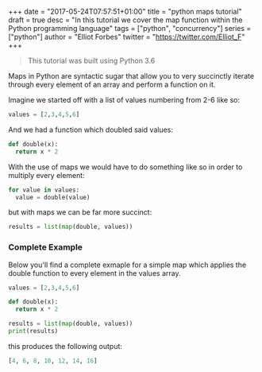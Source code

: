 +++
date = "2017-05-24T07:57:51+01:00"
title = "python maps tutorial"
draft = true
desc = "In this tutorial we cover the map function within the Python programming language"
tags = ["python", "concurrency"]
series = ["python"]
author = "Elliot Forbes"
twitter = "https://twitter.com/Elliot_F"
+++

> This tutorial was built using Python 3.6

Maps in Python are syntactic sugar that allow you to very succinctly iterate through every element of an array and perform a function on it. 

Imagine we started off with a list of values numbering from 2-6 like so:

~~~python
values = [2,3,4,5,6]
~~~ 

And we had a function which doubled said values:

~~~python
def double(x):
  return x * 2
~~~

With the use of maps we would have to do something like so in order to multiply every element:

~~~python
for value in values:
  value = double(value)
~~~

but with maps we can be far more succinct:

~~~python
results = list(map(double, values))
~~~

### Complete Example

Below you'll find a complete exmaple for a simple map which applies the double function to every element in the values array.

~~~python
values = [2,3,4,5,6]

def double(x):
  return x * 2

results = list(map(double, values))
print(results)
~~~

this produces the following output:

~~~python
[4, 6, 8, 10, 12, 14, 16]
~~~
